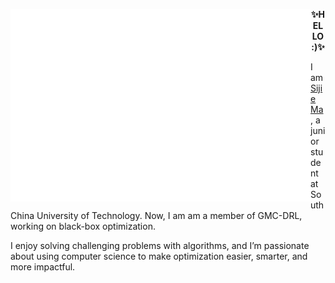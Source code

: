 <p align="left">
<img src="welcome.gif" align="left">
<p align="center"><strong>✨HELLO :)✨</strong></p>
<p align="left">I am <a href="https://featherred.github.io/">Sijie Ma</a>, a junior student at South China University of Technology. Now, I am am a member of GMC-DRL, working on black-box optimization. 

I enjoy solving challenging problems with algorithms, and I’m passionate about using computer science to make optimization easier, smarter, and more impactful.

